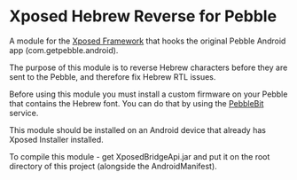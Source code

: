 # Xposed Hebrew Reverse for Pebble

A module for the [Xposed Framework](http://repo.xposed.info/module/de.robv.android.xposed.installer) that hooks the original Pebble Android app (com.getpebble.android).

The purpose of this module is to reverse Hebrew characters before they are sent to the Pebble, and therefore fix Hebrew RTL issues.

Before using this module you must install a custom firmware on your Pebble that contains the Hebrew font.
You can do that by using the [PebbleBit](http://spebblebits.com/fonts/) service.

This module should be installed on an Android device that already has Xposed Installer installed.

To compile this module - get XposedBridgeApi.jar and put it on the root directory of this project (alongside the AndroidManifest).